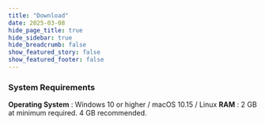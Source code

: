 ```yaml
---
title: "Download"
date: 2025-03-08
hide_page_title: true
hide_sidebar: true
hide_breadcrumb: false
show_featured_story: false
show_featured_footer: false
---
```


### System Requirements

**Operating System** : Windows 10 or higher / macOS 10.15 / Linux
**RAM** : 2 GB at minimum required. 4 GB recommended.